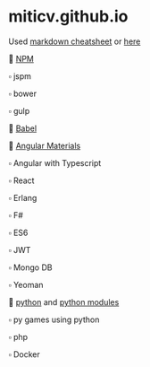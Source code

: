 # miticv.github.io

Used [markdown cheatsheet](https://github.com/adam-p/markdown-here/wiki/Markdown-Cheatsheet)  or [here](https://guides.github.com/features/mastering-markdown/) 





:small_blue_diamond: [NPM](https://github.com/miticv/miticv.github.io/blob/master/npm.md)         

:white_small_square: jspm

:white_small_square: bower

:white_small_square: gulp

:small_blue_diamond: [Babel](https://github.com/miticv/miticv.github.io/blob/master/babel.md)          

:small_orange_diamond: [Angular Materials](https://github.com/miticv/miticv.github.io/blob/master/Angular-Material.md)

:white_small_square: Angular with Typescript

:white_small_square: React

:white_small_square: Erlang

:white_small_square: F#

:white_small_square: ES6

:white_small_square: JWT

:white_small_square: Mongo DB

:white_small_square: Yeoman 

:small_blue_diamond: [python](https://github.com/miticv/miticv.github.io/blob/master/python.md) and [python modules](https://github.com/miticv/miticv.github.io/blob/master/python-module.md)

:white_small_square: py games using python

:white_small_square: php

:white_small_square: Docker






